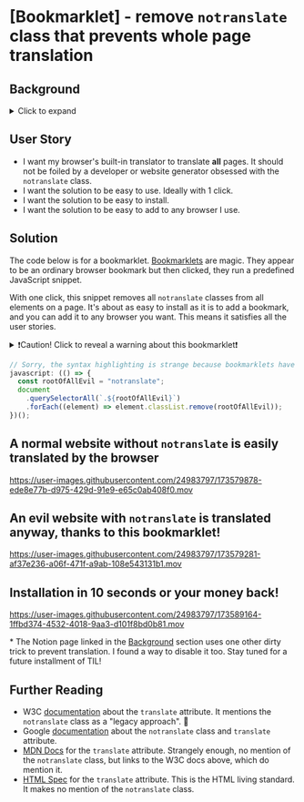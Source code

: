 # \[Bookmarklet\] - remove `notranslate` class that prevents whole page translation

## Background

<details>
    <summary>Click to expand</summary>

Before HTML5, if an HTML element had `class="notranslate"`, machine translation would ignore that element. It was intended to be used for things like names and other elements that are not supposed to be translated. In HTML5 this can be accomplished with the attribute `translate="no"`. Still, most websites use the legacy method of just adding a `notranslate` class to an element.

Unfortunately, some website generators unreasonably apply the `notranslate` class to too many elements. It almost seems like it's the default. I've seen it mostly on sites from Korean companies/providers, but even [Notion](https://www.notion.so/20-4546184ba007496bbd330688afe484c9)\* does it! Chrome has Google Translate integrated, which is meant to translate entire websites at once. It works well but unfortunately, the evil `notranslate` class blocks it 😭.

</details>

## User Story

- I want my browser's built-in translator to translate **all** pages. It should not be foiled by a developer or website generator obsessed with the `notranslate` class.
- I want the solution to be easy to use. Ideally with 1 click.
- I want the solution to be easy to install.
- I want the solution to be easy to add to any browser I use.

## Solution

The code below is for a bookmarklet. [Bookmarklets](https://www.freecodecamp.org/news/what-are-bookmarklets/) are magic. They appear to be an ordinary browser bookmark but then clicked, they run a predefined JavaScript snippet.

With one click, this snippet removes all `notranslate` classes from all elements on a page. It's about as easy to install as it is to add a bookmark, and you can add it to any browser you want. This means it satisfies all the user stories.

<details>
    <summary>❗️Caution! Click to reveal a warning about this bookmarklet❗️</summary>

> Some websites (like Asana) will save elements every time their text changes. If you machine translate the entire page, you just edited all the editable fields on that page and their state got saved. Toggling the translator back to the source language may not work. I suggest using this bookmarklet cautiously for sites with editable elements you may care about.

</details>

```js
// Sorry, the syntax highlighting is strange because bookmarklets have slightly different syntax than normal JavaScript. They require starting with `javascript:`, which throws off JS syntax highlighting 🤷‍♂️
javascript: (() => {
  const rootOfAllEvil = "notranslate";
  document
    .querySelectorAll(`.${rootOfAllEvil}`)
    .forEach((element) => element.classList.remove(rootOfAllEvil));
})();
```

## A normal website without `notranslate` is easily translated by the browser

https://user-images.githubusercontent.com/24983797/173579878-ede8e77b-d975-429d-91e9-e65c0ab408f0.mov

## An evil website with `notranslate` is translated anyway, thanks to this bookmarklet!

https://user-images.githubusercontent.com/24983797/173579281-af37e236-a06f-471f-a9ab-108e543131b1.mov

## Installation in 10 seconds or your money back!

https://user-images.githubusercontent.com/24983797/173589164-1ffbd374-4532-4018-9aa3-d101f8bd0b81.mov

\* The Notion page linked in the [Background](#background) section uses one other dirty trick to prevent translation. I found a way to disable it too. Stay tuned for a future installment of TIL!

## Further Reading

- W3C [documentation](https://www.w3.org/International/questions/qa-translate-flag#:~:text=express%20similar%20ideas.-,Both%20Google%20and%20Microsoft,standards%20such%20as%20XLIFF.,-Microsoft%20apparently%20supports) about the `translate` attribute. It mentions the `notranslate` class as a "legacy approach". 🤣
- Google [documentation](https://cloud.google.com/translate/troubleshooting) about the `notranslate` class and `translate` attribute.
- [MDN Docs](https://developer.mozilla.org/en-US/docs/Web/HTML/Global_attributes/translate) for the `translate` attribute. Strangely enough, no mention of the `notranslate` class, but links to the W3C docs above, which do mention it.
- [HTML Spec](https://html.spec.whatwg.org/multipage/dom.html#the-translate-attribute) for the `translate` attribute. This is the HTML living standard. It makes no mention of the `notranslate` class.
